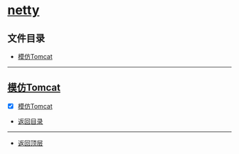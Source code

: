 
# [netty](../README.md)

## 文件目录

- [模仿Tomcat](#模仿Tomcat)

--------------------

## [模仿Tomcat](src/main/java/com/cpucode/netty/io/bin/tomcat)

- [x] [模仿Tomcat](src/main/java/com/cpucode/netty/io/bin/tomcat/CpTomcat.java)

- [返回目录](#文件目录)

-------------

- [返回顶层](../README.md)